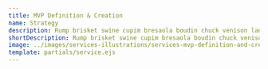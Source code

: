 ```yaml
---
title: MVP Definition & Creation
name: Strategy
description: Rump brisket swine cupim bresaola boudin chuck venison landjaeger beef chicken pancetta pig kielbasa. Shoulder fatback filet mignon, leberkas strip steak swine ribeye pork loin turducken prosciutto short loin pork chop cow boudin. Kevin chicken ground round, hamburger alcatra ham hock spare ribs meatball strip steak ball tip. Cupim shank tongue, hamburger biltong drumstick salami bacon rump pancetta pork belly. Pork sirloin kevin pork loin.Kevin chicken ground round, hamburger alcatra ham hock spare ribs meatball strip steak ball tip. Cupim shank tongue, hamburger biltong drumstick salami bacon rump pancetta pork belly. Pork sirloin kevin pork loin.
shortDescription: Rump brisket swine cupim bresaola boudin chuck venison landjaeger beef chicken pancetta pig kielbasa. Shoulder fatback filet mignon, leberkas strip steak swine ribeye pork loin turducken prosciutto short loin pork chop cow boudin. Kevin chicken ground round, hamburger alcatra ham hock spare ribs meatball strip steak ball tip. Cupim shank tongue, hamburger biltong drumstick salami bacon rump pancetta pork belly. Pork sirloin kevin pork loin.
image: ../images/services-illustrations/services-mvp-definition-and-creation.svg
template: partials/service.ejs
---
```

